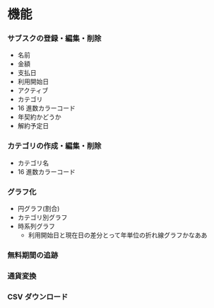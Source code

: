 # 機能

### サブスクの登録・編集・削除

- 名前
- 金額
- 支払日
- 利用開始日
- アクティブ
- カテゴリ
- 16 進数カラーコード
- 年契約かどうか
- 解約予定日

### カテゴリの作成・編集・削除

- カテゴリ名
- 16 進数カラーコード

### グラフ化

- 円グラフ(割合)
- カテゴリ別グラフ
- 時系列グラフ
  - 利用開始日と現在日の差分とって年単位の折れ線グラフかなああ

### 無料期間の追跡

### 通貨変換

### CSV ダウンロード
